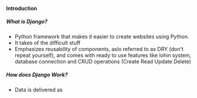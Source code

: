 #### Introduction 
##### What is Django?
- Python framework that makes it easier to create websites using Python.
- It takes of the difficult stuff
- Emphasizes reusability of components, aslo referred to as DRY (don't repeat yourself), and comes with ready to use features like lohin system, database connection and CRUD operations (Create Read Update Delete)

##### How does Django Work?
- Data is delivered as 